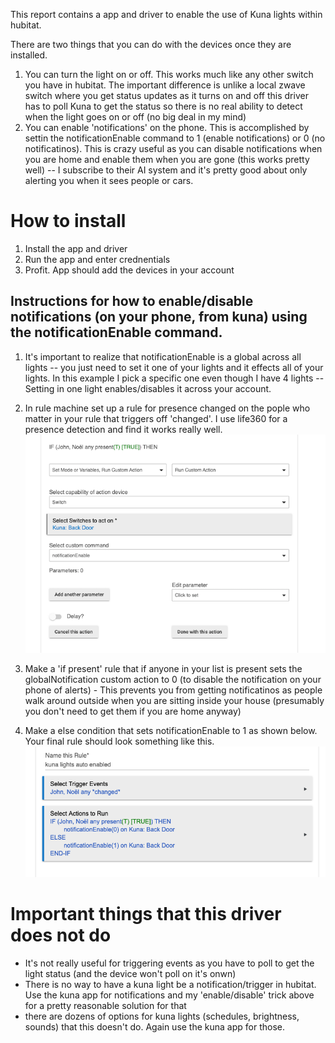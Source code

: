 This report contains a app and driver to enable the use of Kuna lights within hubitat.

There are two things that you can do with the devices once they are installed.

1.  You can turn the light on or off.  This works much like any other switch you have in hubitat.  The important difference is unlike a local zwave switch where you get status updates as it turns on and off this driver has to poll Kuna to get the status so there is no real ability to detect when the light goes on or off (no big deal in my mind)
2.  You can enable 'notifications' on the phone.   This is accomplished by settin the notificationEnable command to 1 (enable notifications) or 0 (no notificatinos).  This is crazy useful as you can disable notifications when you are home and enable them when you are gone (this works pretty well) -- I subscribe to their AI system and it's pretty good about only alerting you when it sees people or cars.


# How to install ##

1.  Install the app and driver
2.  Run the app and enter crednentials
3.  Profit. App should add the devices in your account 


## Instructions for how to enable/disable notifications (on your phone, from kuna) using the notificationEnable command. ##

1.  It's important to realize that notificationEnable is a global across all lights -- you just need to set it one of your lights and it effects all of your lights.  In this example I pick a specific one even though I have 4 lights -- Setting in one light enables/disables it across your account.
2.  In rule machine set up a rule for presence changed on the pople who matter in your rule that triggers off 'changed'.  I use life360 for a presence detection and find it works really well.
![](images/kuna-custom-command.png)


3.  Make a 'if present' rule that if anyone in your list is present sets the globalNotification custom action to 0 (to disable the notification on your phone of alerts) - This prevents you from getting notificatinos as people walk around outside when you are sitting inside your house (presumably you don't need to get them if you are home anyway)
4.  Make a else condition that sets notificationEnable to 1 as shown below.  Your final rule should look something like this.
![](images/final-rule.png) 




# Important things that this driver does not do #

*  It's not really useful for triggering events as you have to poll to get the light status (and the device won't poll on it's onwn)  
*  There is no way to have a kuna light be a notification/trigger in hubitat.   Use the kuna app for notifications and my 'enable/disable' trick above for a pretty reasonable solution for that
*  there are dozens of options for kuna lights (schedules, brightness, sounds) that this doesn't do.  Again use the kuna app for those.

